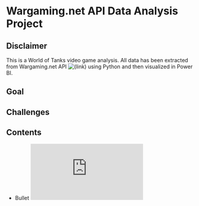 # Wargaming.net API Data Analysis Project

## Disclaimer
This is a World of Tanks video game analysis. All data has been extracted from Wargaming.net API ![(link)](https://developers.wargaming.net/reference/all/wot/account/list/?r_realm=eu) using Python and then visualized in Power BI.

## Goal

## Challenges

## Contents

* Bullet
![Link to PowerBI](https://github.com/Marks9001/Data-Analysis-Project-Python-PowerBI-/blob/main/Power%20BI%20_Wargaming%20project.pdf)
